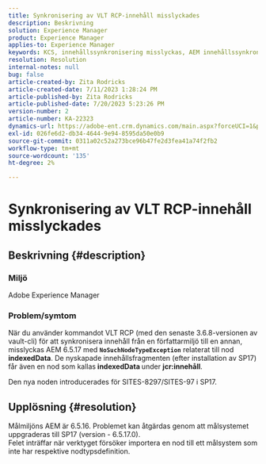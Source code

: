 ```yaml
---
title: Synkronisering av VLT RCP-innehåll misslyckades
description: Beskrivning
solution: Experience Manager
product: Experience Manager
applies-to: Experience Manager
keywords: KCS, innehållssynkronisering misslyckas, AEM innehållssynkronisering
resolution: Resolution
internal-notes: null
bug: false
article-created-by: Zita Rodricks
article-created-date: 7/11/2023 1:28:24 PM
article-published-by: Zita Rodricks
article-published-date: 7/20/2023 5:23:26 PM
version-number: 2
article-number: KA-22323
dynamics-url: https://adobe-ent.crm.dynamics.com/main.aspx?forceUCI=1&pagetype=entityrecord&etn=knowledgearticle&id=126207cc-ee1f-ee11-9cbe-6045bd006239
exl-id: 026fe6d2-db34-4644-9e94-8595da50e0b9
source-git-commit: 0311a02c52a273bce96b47fe2d3fea41a74f2fb2
workflow-type: tm+mt
source-wordcount: '135'
ht-degree: 2%

---
```


# Synkronisering av VLT RCP-innehåll misslyckades

## Beskrivning {#description}


### Miljö

Adobe Experience Manager

### Problem/symtom

När du använder kommandot VLT RCP (med den senaste 3.6.8-versionen av vault-cli) för att synkronisera innehåll från en författarmiljö till en annan, misslyckas AEM 6.5.17 med <b>`NoSuchNodeTypeException`</b> relaterat till nod <b>indexedData</b>. De nyskapade innehållsfragmenten (efter installation av SP17) får även en nod som kallas<b> indexedData </b>under <b>jcr:innehåll</b>.

Den nya noden introducerades för SITES-8297/SITES-97 i SP17.


## Upplösning {#resolution}


Målmiljöns AEM är 6.5.16. Problemet kan åtgärdas genom att målsystemet uppgraderas till SP17 (version - 6.5.17.0).
<br>Felet inträffar när verktyget försöker importera en nod till ett målsystem som inte har respektive nodtypsdefinition.
